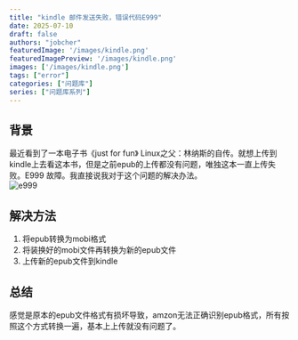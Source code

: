 ```yaml
---
title: "kindle 邮件发送失败，错误代码E999"
date: 2025-07-10
draft: false
authors: "jobcher"
featuredImage: '/images/kindle.png'
featuredImagePreview: '/images/kindle.png'
images: ['/images/kindle.png']
tags: ["error"]
categories: ["问题库"]
series: ["问题库系列"]
---
```

## 背景
最近看到了一本电子书《just for fun》 Linux之父：林纳斯的自传。就想上传到kindle上去看这本书，但是之前epub的上传都没有问题，唯独这本一直上传失败。E999 故障。我直接说我对于这个问题的解决办法。  
![e999](/images/e999.png)  
## 解决方法
1. 将epub转换为mobi格式  
2. 将装换好的mobi文件再转换为新的epub文件  
3. 上传新的epub文件到kindle  
## 总结
感觉是原本的epub文件格式有损坏导致，amzon无法正确识别epub格式，所有按照这个方式转换一遍，基本上上传就没有问题了。  